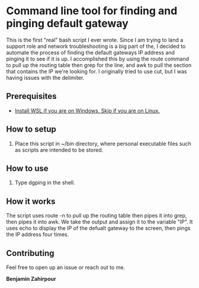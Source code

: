 # Command line tool for finding and pinging default gateway
This is the first "real" bash script I ever wrote. Since I am trying to land a support role and network troubleshooting is a big part of the, I decided to automate the process of finding the default gateways IP address and pinging it to see if it is up. I accomplished this by using the route command to pull up the routing table then grep for the line, and awk to pull the section that contains the IP we're looking for. I originally tried to use cut, but I was having issues with the delimiter.

## Prerequisites

- [Install WSL if you are on Windows. Skip if you are on Linux.](https://learn.microsoft.com/en-us/windows/wsl/install)

## How to setup

1. Place this script in ~/bin directory, where personal executable files such as scripts are intended to be stored.

## How to use

1. Type dgping in the shell.

## How it works

The script uses route -n to pull up the routing table then pipes it into grep, then pipes it into awk. We take the output and assign it to the variable "IP". It uses echo to display the IP of the defualt gateway to the screen, then pings the IP address four times.


## Contributing

Feel free to open up an issue or reach out to me.

 **Benjamin Zahirpour**
